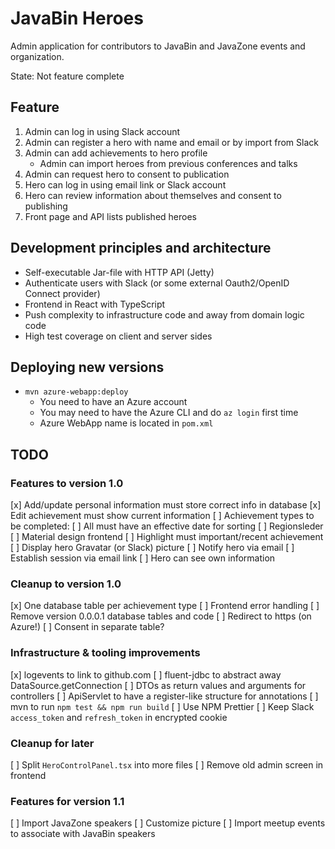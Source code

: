 # JavaBin Heroes

Admin application for contributors to JavaBin and JavaZone events
and organization.

State: Not feature complete

## Feature

1. Admin can log in using Slack account
2. Admin can register a hero with name and email or by import from Slack
3. Admin can add achievements to hero profile
   * Admin can import heroes from previous conferences and talks
4. Admin can request hero to consent to publication
5. Hero can log in using email link or Slack account
6. Hero can review information about themselves and consent to publishing
7. Front page and API lists published heroes

## Development principles and architecture

* Self-executable Jar-file with HTTP API (Jetty)
* Authenticate users with Slack (or some external Oauth2/OpenID Connect provider)
* Frontend in React with TypeScript
* Push complexity to infrastructure code and away from domain logic code
* High test coverage on client and server sides

## Deploying new versions

* `mvn azure-webapp:deploy`
  * You need to have an Azure account
  * You may need to have the Azure CLI and do `az login` first time
  * Azure WebApp name is located in `pom.xml`

## TODO

### Features to version 1.0

[x] Add/update personal information must store correct info in database
[x] Edit achievement must show current information
[ ] Achievement types to be completed:
    [ ] All must have an effective date for sorting
    [ ] Regionsleder
[ ] Material design frontend
[ ] Highlight must important/recent achievement
[ ] Display hero Gravatar (or Slack) picture
[ ] Notify hero via email
[ ] Establish session via email link
[ ] Hero can see own information

### Cleanup to version 1.0

[x] One database table per achievement type
[ ] Frontend error handling
[ ] Remove version 0.0.0.1 database tables and code
[ ] Redirect to https (on Azure!)
[ ] Consent in separate table?

### Infrastructure & tooling improvements

[x] logevents to link to github.com
[ ] fluent-jdbc to abstract away DataSource.getConnection
[ ] DTOs as return values and arguments for controllers
[ ] ApiServlet to have a register-like structure for annotations
[ ] mvn to run `npm test && npm run build`
[ ] Use NPM Prettier
[ ] Keep Slack `access_token` and `refresh_token` in encrypted cookie

### Cleanup for later

[ ] Split `HeroControlPanel.tsx` into more files
[ ] Remove old admin screen in frontend

### Features for version 1.1

[ ] Import JavaZone speakers
[ ] Customize picture
[ ] Import meetup events to associate with JavaBin speakers
